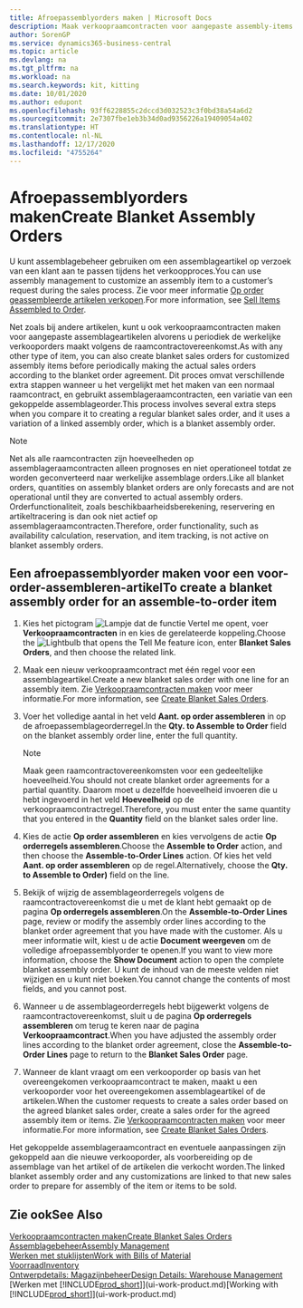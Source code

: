 ```yaml
---
title: Afroepassemblyorders maken | Microsoft Docs
description: Maak verkoopraamcontracten voor aangepaste assembly-items voordat u periodiek de feitelijke verkooporders maakt volgens de raamcontractovereenkomst.
author: SorenGP
ms.service: dynamics365-business-central
ms.topic: article
ms.devlang: na
ms.tgt_pltfrm: na
ms.workload: na
ms.search.keywords: kit, kitting
ms.date: 10/01/2020
ms.author: edupont
ms.openlocfilehash: 93ff6228855c2dccd3d032523c3f0bd38a54a6d2
ms.sourcegitcommit: 2e7307fbe1eb3b34d0ad9356226a19409054a402
ms.translationtype: HT
ms.contentlocale: nl-NL
ms.lasthandoff: 12/17/2020
ms.locfileid: "4755264"
---
```

# <a name="create-blanket-assembly-orders"></a><span data-ttu-id="209ec-103">Afroepassemblyorders maken</span><span class="sxs-lookup"><span data-stu-id="209ec-103">Create Blanket Assembly Orders</span></span>
<span data-ttu-id="209ec-104">U kunt assemblagebeheer gebruiken om een assemblageartikel op verzoek van een klant aan te passen tijdens het verkoopproces.</span><span class="sxs-lookup"><span data-stu-id="209ec-104">You can use assembly management to customize an assembly item to a customer’s request during the sales process.</span></span> <span data-ttu-id="209ec-105">Zie voor meer informatie [Op order geassembleerde artikelen verkopen](assembly-how-to-sell-items-assembled-to-order.md).</span><span class="sxs-lookup"><span data-stu-id="209ec-105">For more information, see [Sell Items Assembled to Order](assembly-how-to-sell-items-assembled-to-order.md).</span></span>  

 <span data-ttu-id="209ec-106">Net zoals bij andere artikelen, kunt u ook verkoopraamcontracten maken voor aangepaste assemblageartikelen alvorens u periodiek de werkelijke verkooporders maakt volgens de raamcontractovereenkomst.</span><span class="sxs-lookup"><span data-stu-id="209ec-106">As with any other type of item, you can also create blanket sales orders for customized assembly items before periodically making the actual sales orders according to the blanket order agreement.</span></span> <span data-ttu-id="209ec-107">Dit proces omvat verschillende extra stappen wanneer u het vergelijkt met het maken van een normaal raamcontract, en gebruikt assemblageraamcontracten, een variatie van een gekoppelde assemblageorder.</span><span class="sxs-lookup"><span data-stu-id="209ec-107">This process involves several extra steps when you compare it to creating a regular blanket sales order, and it uses a variation of a linked assembly order, which is a blanket assembly order.</span></span>

> [!NOTE]  
>  <span data-ttu-id="209ec-108">Net als alle raamcontracten zijn hoeveelheden op assemblageraamcontracten alleen prognoses en niet operationeel totdat ze worden geconverteerd naar werkelijke assemblage orders.</span><span class="sxs-lookup"><span data-stu-id="209ec-108">Like all blanket orders, quantities on assembly blanket orders are only forecasts and are not operational until they are converted to actual assembly orders.</span></span> <span data-ttu-id="209ec-109">Orderfunctionaliteit, zoals beschikbaarheidsberekening, reservering en artikeltracering is dan ook niet actief op assemblageraamcontracten.</span><span class="sxs-lookup"><span data-stu-id="209ec-109">Therefore, order functionality, such as availability calculation, reservation, and item tracking, is not active on blanket assembly orders.</span></span>  

## <a name="to-create-a-blanket-assembly-order-for-an-assemble-to-order-item"></a><span data-ttu-id="209ec-110">Een afroepassemblyorder maken voor een voor-order-assembleren-artikel</span><span class="sxs-lookup"><span data-stu-id="209ec-110">To create a blanket assembly order for an assemble\-to\-order item</span></span>  
1. <span data-ttu-id="209ec-111">Kies het pictogram ![Lampje dat de functie Vertel me opent](media/ui-search/search_small.png "Vertel me wat u wilt doen"), voer **Verkoopraamcontracten** in en kies de gerelateerde koppeling.</span><span class="sxs-lookup"><span data-stu-id="209ec-111">Choose the ![Lightbulb that opens the Tell Me feature](media/ui-search/search_small.png "Tell me what you want to do") icon, enter **Blanket Sales Orders**, and then choose the related link.</span></span>  
2. <span data-ttu-id="209ec-112">Maak een nieuw verkoopraamcontract met één regel voor een assemblageartikel.</span><span class="sxs-lookup"><span data-stu-id="209ec-112">Create a new blanket sales order with one line for an assembly item.</span></span> <span data-ttu-id="209ec-113">Zie [Verkoopraamcontracten maken](sales-how-to-create-blanket-sales-orders.md) voor meer informatie.</span><span class="sxs-lookup"><span data-stu-id="209ec-113">For more information, see [Create Blanket Sales Orders](sales-how-to-create-blanket-sales-orders.md).</span></span>  
3. <span data-ttu-id="209ec-114">Voer het volledige aantal in het veld **Aant. op order assembleren** in op de afroepassemblageorderregel.</span><span class="sxs-lookup"><span data-stu-id="209ec-114">In the **Qty. to Assemble to Order** field on the blanket assembly order line, enter the full quantity.</span></span>

    > [!NOTE]  
    >  <span data-ttu-id="209ec-115">Maak geen raamcontractovereenkomsten voor een gedeeltelijke hoeveelheid.</span><span class="sxs-lookup"><span data-stu-id="209ec-115">You should not create blanket order agreements for a partial quantity.</span></span> <span data-ttu-id="209ec-116">Daarom moet u dezelfde hoeveelheid invoeren die u hebt ingevoerd in het veld **Hoeveelheid** op de verkoopraamcontractregel.</span><span class="sxs-lookup"><span data-stu-id="209ec-116">Therefore, you must enter the same quantity that you entered in the **Quantity** field on the blanket sales order line.</span></span>  

4. <span data-ttu-id="209ec-117">Kies de actie **Op order assembleren** en kies vervolgens de actie **Op orderregels assembleren**.</span><span class="sxs-lookup"><span data-stu-id="209ec-117">Choose the **Assemble to Order** action, and then choose the **Assemble-to-Order Lines** action.</span></span> <span data-ttu-id="209ec-118">Of kies het veld **Aant. op order assembleren** op de regel.</span><span class="sxs-lookup"><span data-stu-id="209ec-118">Alternatively, choose the **Qty. to Assemble to Order)** field on the line.</span></span>  
5. <span data-ttu-id="209ec-119">Bekijk of wijzig de assemblageorderregels volgens de raamcontractovereenkomst die u met de klant hebt gemaakt op de pagina **Op orderregels assembleren**.</span><span class="sxs-lookup"><span data-stu-id="209ec-119">On the **Assemble-to-Order Lines** page, review or modify the assembly order lines according to the blanket order agreement that you have made with the customer.</span></span> <span data-ttu-id="209ec-120">Als u meer informatie wilt, kiest u de actie **Document weergeven** om de volledige afroepassemblyorder te openen.</span><span class="sxs-lookup"><span data-stu-id="209ec-120">If you want to view more information, choose the **Show Document** action to open the complete blanket assembly order.</span></span> <span data-ttu-id="209ec-121">U kunt de inhoud van de meeste velden niet wijzigen en u kunt niet boeken.</span><span class="sxs-lookup"><span data-stu-id="209ec-121">You cannot change the contents of most fields, and you cannot post.</span></span>  
6. <span data-ttu-id="209ec-122">Wanneer u de assemblageorderregels hebt bijgewerkt volgens de raamcontractovereenkomst, sluit u de pagina **Op orderregels assembleren** om terug te keren naar de pagina **Verkoopraamcontract**.</span><span class="sxs-lookup"><span data-stu-id="209ec-122">When you have adjusted the assembly order lines according to the blanket order agreement, close the **Assemble-to-Order Lines** page to return to the **Blanket Sales Order** page.</span></span>  
7. <span data-ttu-id="209ec-123">Wanneer de klant vraagt om een verkooporder op basis van het overeengekomen verkoopraamcontract te maken, maakt u een verkooporder voor het overeengekomen assemblageartikel of de artikelen.</span><span class="sxs-lookup"><span data-stu-id="209ec-123">When the customer requests to create a sales order based on the agreed blanket sales order, create a sales order for the agreed assembly item or items.</span></span> <span data-ttu-id="209ec-124">Zie [Verkoopraamcontracten maken](sales-how-to-create-blanket-sales-orders.md) voor meer informatie.</span><span class="sxs-lookup"><span data-stu-id="209ec-124">For more information, see [Create Blanket Sales Orders](sales-how-to-create-blanket-sales-orders.md).</span></span>

<span data-ttu-id="209ec-125">Het gekoppelde assemblageraamcontract en eventuele aanpassingen zijn gekoppeld aan die nieuwe verkooporder, als voorbereiding op de assemblage van het artikel of de artikelen die verkocht worden.</span><span class="sxs-lookup"><span data-stu-id="209ec-125">The linked blanket assembly order and any customizations are linked to that new sales order to prepare for assembly of the item or items to be sold.</span></span>  

## <a name="see-also"></a><span data-ttu-id="209ec-126">Zie ook</span><span class="sxs-lookup"><span data-stu-id="209ec-126">See Also</span></span>
[<span data-ttu-id="209ec-127">Verkoopraamcontracten maken</span><span class="sxs-lookup"><span data-stu-id="209ec-127">Create Blanket Sales Orders</span></span>](sales-how-to-create-blanket-sales-orders.md)  
[<span data-ttu-id="209ec-128">Assemblagebeheer</span><span class="sxs-lookup"><span data-stu-id="209ec-128">Assembly Management</span></span>](assembly-assemble-items.md)  
[<span data-ttu-id="209ec-129">Werken met stuklijsten</span><span class="sxs-lookup"><span data-stu-id="209ec-129">Work with Bills of Material</span></span>](inventory-how-work-BOMs.md)  
[<span data-ttu-id="209ec-130">Voorraad</span><span class="sxs-lookup"><span data-stu-id="209ec-130">Inventory</span></span>](inventory-manage-inventory.md)  
[<span data-ttu-id="209ec-131">Ontwerpdetails: Magazijnbeheer</span><span class="sxs-lookup"><span data-stu-id="209ec-131">Design Details: Warehouse Management</span></span>](design-details-warehouse-management.md)  
<span data-ttu-id="209ec-132">[Werken met [!INCLUDE[prod_short](includes/prod_short.md)]](ui-work-product.md)</span><span class="sxs-lookup"><span data-stu-id="209ec-132">[Working with [!INCLUDE[prod_short](includes/prod_short.md)]](ui-work-product.md)</span></span>
